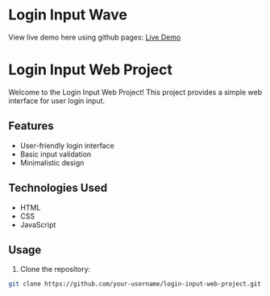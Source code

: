 # Login Input Wave

View live demo here using github pages: [Live Demo](https://cheris-quessou.github.io/LoginInputWave/)

# Login Input Web Project

Welcome to the Login Input Web Project! This project provides a simple web interface for user login input.

## Features

- User-friendly login interface
- Basic input validation
- Minimalistic design

## Technologies Used

- HTML
- CSS
- JavaScript

## Usage

1. Clone the repository:

```bash
git clone https://github.com/your-username/login-input-web-project.git
